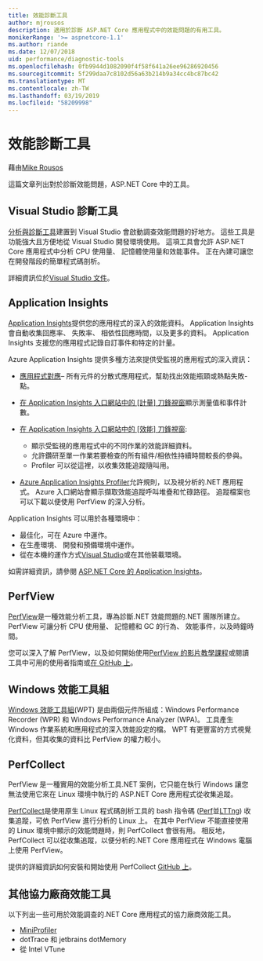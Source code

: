 ```yaml
---
title: 效能診斷工具
author: mjrousos
description: 適用於診斷 ASP.NET Core 應用程式中的效能問題的有用工具。
monikerRange: '>= aspnetcore-1.1'
ms.author: riande
ms.date: 12/07/2018
uid: performance/diagnostic-tools
ms.openlocfilehash: 0fb9944d1082090f4f58f641a26ee96286920456
ms.sourcegitcommit: 5f299daa7c8102d56a63b214b9a34cc4bc87bc42
ms.translationtype: MT
ms.contentlocale: zh-TW
ms.lasthandoff: 03/19/2019
ms.locfileid: "58209998"
---
```

# <a name="performance-diagnostic-tools"></a>效能診斷工具

藉由[Mike Rousos](https://github.com/mjrousos)

這篇文章列出對於診斷效能問題，ASP.NET Core 中的工具。

## <a name="visual-studio-diagnostic-tools"></a>Visual Studio 診斷工具

[分析與診斷工具](/visualstudio/profiling)建置到 Visual Studio 會啟動調查效能問題的好地方。 這些工具是功能強大且方便地從 Visual Studio 開發環境使用。 這項工具會允許 ASP.NET Core 應用程式中分析 CPU 使用量、 記憶體使用量和效能事件。 正在內建可讓您在開發階段的簡單程式碼剖析。

詳細資訊位於[Visual Studio 文件](/visualstudio/profiling/profiling-overview)。

## <a name="application-insights"></a>Application Insights

[Application Insights](/azure/application-insights/app-insights-overview)提供您的應用程式的深入的效能資料。 Application Insights 會自動收集回應率、 失敗率、 相依性回應時間，以及更多的資料。 Application Insights 支援您的應用程式記錄自訂事件和特定的計量。

Azure Application Insights 提供多種方法來提供受監視的應用程式的深入資訊：

- [應用程式對應](/azure/application-insights/app-insights-app-map)– 所有元件的分散式應用程式，幫助找出效能瓶頸或熱點失敗-點。
- [在 Application Insights 入口網站中的 [計量] 刀鋒視窗](/azure/application-insights/app-insights-metrics-explorer?toc=/azure/azure-monitor/toc.json)顯示測量值和事件計數。
- [在 Application Insights 入口網站中的 [效能] 刀鋒視窗](/azure/application-insights/app-insights-tutorial-performance):

  - 顯示受監視的應用程式中的不同作業的效能詳細資料。
  - 允許鑽研至單一作業若要檢查的所有組件/相依性持續時間較長的參與。
  - Profiler 可以從這裡，以收集效能追蹤隨叫用。

- [Azure Application Insights Profiler](/azure/azure-monitor/app/profiler)允許規則，以及視分析的.NET 應用程式。  Azure 入口網站會顯示擷取效能追蹤呼叫堆疊和忙碌路徑。 追蹤檔案也可以下載以便使用 PerfView 的深入分析。

Application Insights 可以用於各種環境中：

- 最佳化，可在 Azure 中運作。
- 在生產環境、 開發和預備環境中運作。
- 從在本機的運作方式[Visual Studio](/azure/application-insights/app-insights-visual-studio)或在其他裝載環境。

如需詳細資訊，請參閱 [ASP.NET Core 的 Application Insights](/azure/application-insights/app-insights-asp-net-core)。

## <a name="perfview"></a>PerfView

[PerfView](https://github.com/Microsoft/perfview)是一種效能分析工具，專為診斷.NET 效能問題的.NET 團隊所建立。 PerfView 可讓分析 CPU 使用量、 記憶體和 GC 的行為、 效能事件，以及時鐘時間。

您可以深入了解 PerfView，以及如何開始使用[PerfView 的影片教學課程](http://channel9.msdn.com/Series/PerfView-Tutorial)或閱讀工具中可用的使用者指南或[在 GitHub 上](https://github.com/Microsoft/perfview)。

## <a name="windows-performance-toolkit"></a>Windows 效能工具組

[Windows 效能工具組](/windows-hardware/test/wpt/)(WPT) 是由兩個元件所組成：Windows Performance Recorder (WPR) 和 Windows Performance Analyzer (WPA)。 工具產生 Windows 作業系統和應用程式的深入效能設定的檔。 WPT 有更豐富的方式視覺化資料，但其收集的資料比 PerfView 的權力較小。

## <a name="perfcollect"></a>PerfCollect

PerfView 是一種實用的效能分析工具.NET 案例，它只能在執行 Windows 讓您無法使用它來在 Linux 環境中執行的 ASP.NET Core 應用程式從收集追蹤。

[PerfCollect](https://github.com/dotnet/coreclr/blob/master/Documentation/project-docs/linux-performance-tracing.md)是使用原生 Linux 程式碼剖析工具的 bash 指令碼 ([Perf](https://perf.wiki.kernel.org/index.php/Main_Page)並[LTTng](https://lttng.org/)) 收集追蹤，可依 PerfView 進行分析的 Linux 上。 在其中 PerfView 不能直接使用的 Linux 環境中顯示的效能問題時，則 PerfCollect 會很有用。 相反地，PerfCollect 可以從收集追蹤，以便分析的.NET Core 應用程式在 Windows 電腦上使用 PerfView。

提供的詳細資訊如何安裝和開始使用 PerfCollect [GitHub 上](https://github.com/dotnet/coreclr/blob/master/Documentation/project-docs/linux-performance-tracing.md)。

## <a name="other-third-party-performance-tools"></a>其他協力廠商效能工具

以下列出一些可用於效能調查的.NET Core 應用程式的協力廠商效能工具。

- [MiniProfiler](https://miniprofiler.com/)
- dotTrace 和 jetbrains dotMemory
- 從 Intel VTune
